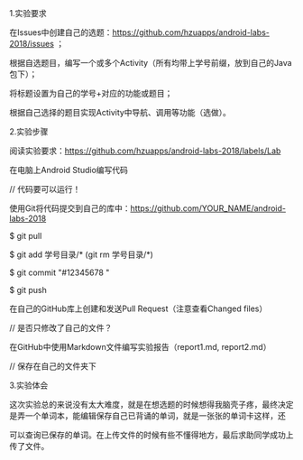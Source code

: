  1.实验要求
 
 在Issues中创建自己的选题：https://github.com/hzuapps/android-labs-2018/issues ；

根据自选题目，编写一个或多个Activity（所有均带上学号前缀，放到自己的Java包下）；

将标题设置为自己的学号+对应的功能或题目；

根据自己选择的题目实现Activity中导航、调用等功能（选做）。
 
 
 2.实验步骤
 
阅读实验要求：https://github.com/hzuapps/android-labs-2018/labels/Lab

在电脑上Android Studio编写代码

// 代码要可以运行！

使用Git将代码提交到自己的库中：https://github.com/YOUR_NAME/android-labs-2018

$ git pull

$ git add 学号目录/*  (git rm 学号目录/*)

$ git commit "#12345678 "

$ git push

在自己的GitHub库上创建和发送Pull Request（注意查看Changed files）

// 是否只修改了自己的文件？

在GitHub中使用Markdown文件编写实验报告（report1.md, report2.md）

// 保存在自己的文件夹下

3.实验体会

这次实验总的来说没有太大难度，就是在想选题的时候想得我脑壳子疼，最终决定是弄一个单词本，能编辑保存自己已背诵的单词，就是一张张的单词卡这样，还

可以查询已保存的单词。在上传文件的时候有些不懂得地方，最后求助同学成功上传了文件。
